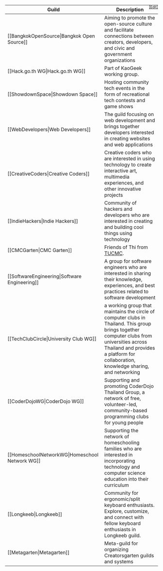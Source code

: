 <div style="position:relative"><a style="position:absolute;top:0;right:0;display:block" href="/wiki/Template/GuildTable/editor"><small>[Edit]</small></a>

| Guild | Description |
| ----- | ----- |
| [[BangkokOpenSource\|Bangkok Open Source]] | Aiming to promote the open-source culture and facilitate connections between creators, developers, and civic and government organizations
| [[Hack.go.th WG\|Hack.go.th WG]] | Part of KaoGeek working group.
| [[ShowdownSpace\|Showdown Space]] | Hosting community tech events in the form of recreational tech contests and game shows
| [[WebDevelopers\|Web Developers]] | The guild focusing on web development and brings together developers interested in creating websites and web applications
| [[CreativeCoders\|Creative Coders]] | Creative coders who are interested in using technology to create interactive art, multimedia experiences, and other innovative projects
| [[IndieHackers\|Indie Hackers]] | Community of hackers and developers who are interested in creating and building cool things using technology
| [[CMCGarten\|CMC Garten]] | Friends of Thi from [TUCMC](https://clubs.triamudom.ac.th).
| [[SoftwareEngineering\|Software Engineering]] | A group for software engineers who are interested in sharing their knowledge, experiences, and best practices related to software development
| [[TechClubCircle\|University Club WG]] | a working group that maintains the circle of computer clubs in Thailand. This group brings together computer clubs from universities across Thailand and provides a platform for collaboration, knowledge sharing, and networking
| [[CoderDojoWG\|CoderDojo WG]] | Supporting and promoting CoderDojo Thailand Group, a network of free, volunteer-led, community-based programming clubs for young people
| [[HomeschoolNetworkWG\|Homeschool Network WG]] | Supporting the network of homeschooling families who are interested in incorporating technology and computer science education into their curriculum
| [[Longkeeb\|Longkeeb]] | Community for ergonomic/split keyboard enthusiasts. Explore, customize, and connect with fellow keyboard enthusiasts in Longkeeb guild.
| [[Metagarten\|Metagarten]] | Meta-guild for organizing Creatorsgarten guilds and systems

</div>